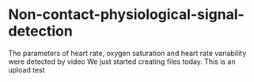 # Non-contact-physiological-signal-detection
The parameters of heart rate, oxygen saturation and heart rate variability were detected by video
We just started creating files today. This is an upload test
